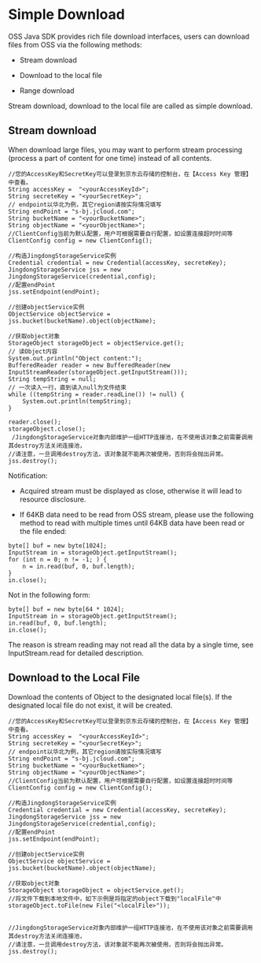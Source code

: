 # Simple Download

OSS Java SDK provides rich file download interfaces, users can download files from OSS via the following methods:

* Stream download

* Download to the local file

* Range download

Stream download, download to the local file are called as simple download.

## Stream download

When download large files, you may want to perform stream processing (process a part of content for one time) instead of all contents.
```
//您的AccessKey和SecretKey可以登录到京东云存储的控制台，在【Access Key 管理】中查看。  
String accessKey =  "<yourAccessKeyId>";  
String secreteKey = "<yourSecretKey>";       
// endpoint以华北为例，其它region请按实际情况填写  
String endPoint = "s-bj.jcloud.com";  
String bucketName = "<yourBucketName>";  
String objectName = "<yourObjectName>";  
//ClientConfig当前为默认配置，用户可根据需要自行配置，如设置连接超时时间等  
ClientConfig config = new ClientConfig();  
 
//构造JingdongStorageService实例  
Credential credential = new Credential(accessKey, secreteKey);  
JingdongStorageService jss = new JingdongStorageService(credential,config); 
//配置endPoint  
jss.setEndpoint(endPoint);    
  
//创建objectService实例  
ObjectService objectService = jss.bucket(bucketName).object(objectName);  
 
//获取object对象  
StorageObject storageObject = objectService.get();  
// 读Object内容  
System.out.println("Object content:");  
BufferedReader reader = new BufferedReader(new InputStreamReader(storageObject.getInputStream()));  
String tempString = null;  
// 一次读入一行，直到读入null为文件结束  
while ((tempString = reader.readLine()) != null) {  
    System.out.println(tempString);  
}  

reader.close();       
storageObject.close();  
 /JingdongStorageService对象内部维护一组HTTP连接池，在不使用该对象之前需要调用其destroy方法关闭连接池，  
//请注意，一旦调用destroy方法，该对象就不能再次被使用，否则将会抛出异常。  
jss.destroy();
```
Notification:

* Acquired stream must be displayed as close, otherwise it will lead to resource disclosure.

* If 64KB data need to be read from OSS stream, please use the following method to read with multiple times until 64KB data have been read or the file ended:
```
byte[] buf = new byte[1024];  
InputStream in = storageObject.getInputStream();  
for (int n = 0; n != -1; ) {  
    n = in.read(buf, 0, buf.length);  
}  
in.close();
```
Not in the following form:
```
byte[] buf = new byte[64 * 1024];  
InputStream in = storageObject.getInputStream();  
in.read(buf, 0, buf.length);  
in.close();
```
The reason is stream reading may not read all the data by a single time, see InputStream.read for detailed description.

## Download to the Local File

Download the contents of Object to the designated local file(s). If the designated local file do not exist, it will be created.
```
//您的AccessKey和SecretKey可以登录到京东云存储的控制台，在【Access Key 管理】中查看。  
String accessKey =  "<yourAccessKeyId>";  
String secreteKey = "<yourSecretKey>";       
// endpoint以华北为例，其它region请按实际情况填写  
String endPoint = "s-bj.jcloud.com";  
String bucketName = "<yourBucketName>";  
String objectName = "<yourObjectName>";   
//ClientConfig当前为默认配置，用户可根据需要自行配置，如设置连接超时时间等  
ClientConfig config = new ClientConfig();  
  
//构造JingdongStorageService实例  
Credential credential = new Credential(accessKey, secreteKey);  
JingdongStorageService jss = new JingdongStorageService(credential,config); 
//配置endPoint  
jss.setEndpoint(endPoint);    
  
//创建objectService实例  
ObjectService objectService = jss.bucket(bucketName).object(objectName);  

//获取object对象  
StorageObject storageObject = objectService.get();  
//将文件下载到本地文件中，如下示例是将指定的object下载到"localFile"中  
storageObject.toFile(new File("<localFile>"));  

 
//JingdongStorageService对象内部维护一组HTTP连接池，在不使用该对象之前需要调用其destroy方法关闭连接池，  
//请注意，一旦调用destroy方法，该对象就不能再次被使用，否则将会抛出异常。  
jss.destroy();
```
